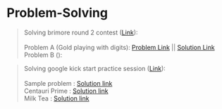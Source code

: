 # Problem-Solving

>Solving brimore round 2 contest (<a href = "https://codeforces.com/gym/349178">Link</a>):<br><br>
Problem A (Gold playing with digits): 
<a href = "https://codeforces.com/gym/349178/problem/A">Problem Link</a> || 
<a href = "https://github.com/AmrMomtaz/Problem-Solving/blob/main/PYTHON/Brinmore2021/ProblemA.py">Solution Link</a><br>
Problem B (): 

>Solving google kick start practice session (<a href = "https://codingcompetitions.withgoogle.com/kickstart/round/00000000008f4332">Link</a>):<br><br>
Sample problem : <a href = "https://github.com/AmrMomtaz/Problem-Solving/blob/main/PYTHON/google_practice_kickstart_2022/Sample_Problem.py">Solution link </a><br>
Centauri Prime : <a href = "https://github.com/AmrMomtaz/Problem-Solving/blob/main/PYTHON/google_practice_kickstart_2022/Centauri_Prime.py">Solution link </a><br>
Milk Tea : <a href = "https://github.com/AmrMomtaz/Problem-Solving/blob/main/JAVA/src/google_practice_kickstart_2022/Milk_Tea.java">Solution link </a><br>


